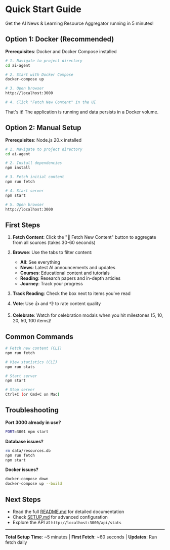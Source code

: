# Quick Start Guide

Get the AI News & Learning Resource Aggregator running in 5 minutes!

## Option 1: Docker (Recommended)

**Prerequisites**: Docker and Docker Compose installed

```bash
# 1. Navigate to project directory
cd ai-agent

# 2. Start with Docker Compose
docker-compose up

# 3. Open browser
http://localhost:3000

# 4. Click "Fetch New Content" in the UI
```

That's it! The application is running and data persists in a Docker volume.

## Option 2: Manual Setup

**Prerequisites**: Node.js 20.x installed

```bash
# 1. Navigate to project directory
cd ai-agent

# 2. Install dependencies
npm install

# 3. Fetch initial content
npm run fetch

# 4. Start server
npm start

# 5. Open browser
http://localhost:3000
```

## First Steps

1. **Fetch Content**: Click the "🔄 Fetch New Content" button to aggregate from all sources (takes 30-60 seconds)

2. **Browse**: Use the tabs to filter content:
   - **All**: See everything
   - **News**: Latest AI announcements and updates
   - **Courses**: Educational content and tutorials
   - **Reading**: Research papers and in-depth articles
   - **Journey**: Track your progress

3. **Track Reading**: Check the box next to items you've read

4. **Vote**: Use 👍 and 👎 to rate content quality

5. **Celebrate**: Watch for celebration modals when you hit milestones (5, 10, 20, 50, 100 items)!

## Common Commands

```bash
# Fetch new content (CLI)
npm run fetch

# View statistics (CLI)
npm run stats

# Start server
npm start

# Stop server
Ctrl+C (or Cmd+C on Mac)
```

## Troubleshooting

**Port 3000 already in use?**
```bash
PORT=3001 npm start
```

**Database issues?**
```bash
rm data/resources.db
npm run fetch
npm start
```

**Docker issues?**
```bash
docker-compose down
docker-compose up --build
```

## Next Steps

- Read the full [README.md](README.md) for detailed documentation
- Check [SETUP.md](SETUP.md) for advanced configuration
- Explore the API at `http://localhost:3000/api/stats`

---

**Total Setup Time**: ~5 minutes | **First Fetch**: ~60 seconds | **Updates**: Run fetch daily
